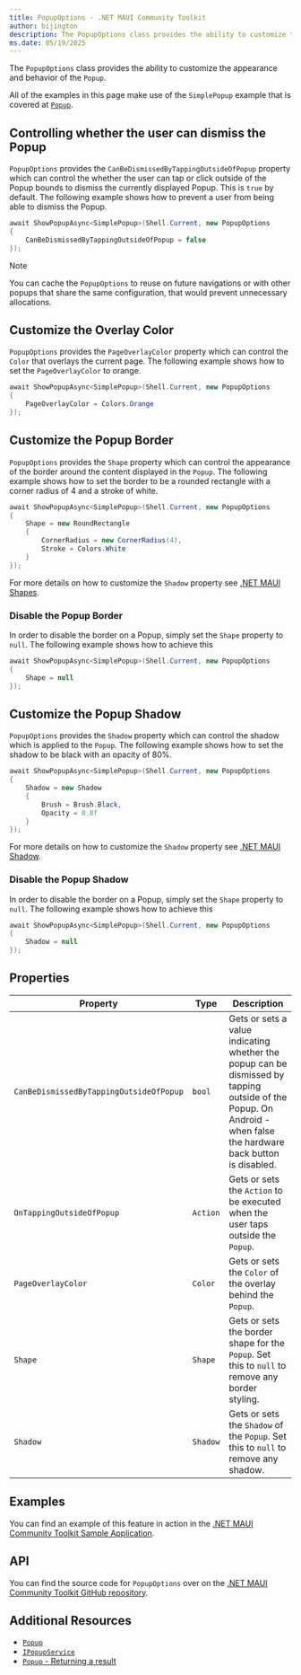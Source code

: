 ```yaml
---
title: PopupOptions - .NET MAUI Community Toolkit
author: bijington
description: The PopupOptions class provides the ability to customize the appearance and behavior of the Popup.
ms.date: 05/19/2025
---
```


The `PopupOptions` class provides the ability to customize the appearance and behavior of the `Popup`.

All of the examples in this page make use of the `SimplePopup` example that is covered at [`Popup`](../popup.md).

## Controlling whether the user can dismiss the Popup

`PopupOptions` provides the `CanBeDismissedByTappingOutsideOfPopup` property which can control the whether the user can tap or click outside of the Popup bounds to dismiss the currently displayed Popup. This is `true` by default. The following example shows how to prevent a user from being able to dismiss the Popup.

```csharp
await ShowPopupAsync<SimplePopup>(Shell.Current, new PopupOptions
{
    CanBeDismissedByTappingOutsideOfPopup = false
});
```
> [!NOTE]
> You can cache the `PopupOptions` to reuse on future navigations or with other popups that share the same configuration, that would prevent unnecessary allocations.
## Customize the Overlay Color

`PopupOptions` provides the `PageOverlayColor` property which can control the `Color` that overlays the current page. The following example shows how to set the `PageOverlayColor` to orange.

```csharp
await ShowPopupAsync<SimplePopup>(Shell.Current, new PopupOptions
{
    PageOverlayColor = Colors.Orange
});
```

## Customize the Popup Border

`PopupOptions` provides the `Shape` property which can control the appearance of the border around the content displayed in the `Popup`. The following example shows how to set the border to be a rounded rectangle with a corner radius of 4 and a stroke of white.

```csharp
await ShowPopupAsync<SimplePopup>(Shell.Current, new PopupOptions
{
    Shape = new RoundRectangle
    {
        CornerRadius = new CornerRadius(4),
        Stroke = Colors.White
    }
});
```

For more details on how to customize the `Shadow` property see [.NET MAUI Shapes](/dotnet/maui/user-interface/controls/shapes/).

### Disable the Popup Border

In order to disable the border on a Popup, simply set the `Shape` property to `null`. The following example shows how to achieve this

```csharp
await ShowPopupAsync<SimplePopup>(Shell.Current, new PopupOptions
{
    Shape = null
});
```

## Customize the Popup Shadow

`PopupOptions` provides the `Shadow` property which can control the shadow which is applied to the `Popup`. The following example shows how to set the shadow to be black with an opacity of 80%.

```csharp
await ShowPopupAsync<SimplePopup>(Shell.Current, new PopupOptions
{
    Shadow = new Shadow
    {
        Brush = Brush.Black,
        Opacity = 0.8f
    }
});
```

For more details on how to customize the `Shadow` property see [.NET MAUI Shadow](/dotnet/maui/user-interface/shadow).

### Disable the Popup Shadow

In order to disable the border on a Popup, simply set the `Shape` property to `null`. The following example shows how to achieve this

```csharp
await ShowPopupAsync<SimplePopup>(Shell.Current, new PopupOptions
{
    Shadow = null
});
```

## Properties

|Property  |Type  |Description  |
|---------|---------|---------|
| `CanBeDismissedByTappingOutsideOfPopup` | `bool` | Gets or sets a value indicating whether the popup can be dismissed by tapping outside of the Popup. On Android - when false the hardware back button is disabled. |
| `OnTappingOutsideOfPopup` | `Action` | Gets or sets the `Action` to be executed when the user taps outside the `Popup`. |
| `PageOverlayColor` | `Color` | Gets or sets the `Color` of the overlay behind the `Popup`. |
| `Shape` | `Shape` | Gets or sets the border shape for the `Popup`. Set this to `null` to remove any border styling. |
| `Shadow` | `Shadow` | Gets or sets the `Shadow` of the `Popup`. Set this to `null` to remove any shadow. |

## Examples

You can find an example of this feature in action in the [.NET MAUI Community Toolkit Sample Application](https://github.com/CommunityToolkit/Maui/blob/main/samples/CommunityToolkit.Maui.Sample/Pages/Views/Popups/ReturnResultPopup.xaml).

## API

You can find the source code for `PopupOptions` over on the [.NET MAUI Community Toolkit GitHub repository](https://github.com/CommunityToolkit/Maui/tree/main/src/CommunityToolkit.Maui/Views/Popup).

## Additional Resources

- [`Popup`](../popup.md)
- [`IPopupService`](../popup-service.md)
- [`Popup` - Returning a result](./popup-result.md)
